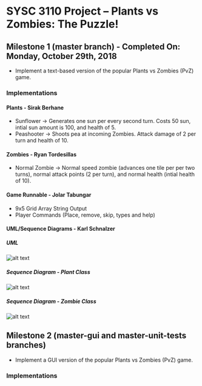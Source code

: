 # SYSC 3110 Project – Plants vs Zombies: The Puzzle! 

## Milestone 1 (master branch) - Completed On: Monday, October 29th, 2018
* Implement a text-based version of the popular Plants vs Zombies (PvZ) game.

### Implementations

#### Plants - Sirak Berhane
* Sunflower -> Generates one sun per every second turn. Costs 50 sun, intial sun amount is 100, and health of 5.
* Peashooter -> Shoots pea at incoming Zombies. Attack damage of 2 per turn and health of 10.

#### Zombies - Ryan Tordesillas 
* Normal Zombie -> Normal speed zombie (advances one tile per per two turns), normal attack points (2 per turn), and normal health (intial health of 10).

#### Game Runnable - Jolar Tabungar
* 9x5 Grid Array String Output
* Player Commands (Place, remove, skip, types and help)

#### UML/Sequence Diagrams - Karl Schnalzer
##### UML 
![alt text](https://github.com/sirakberhane/SYSC-3110-Project-Plants-vs-Zombies-The-Puzzle/blob/master/Diagrams/UML_Class_M1.png) 

##### Sequence Diagram - Plant Class
![alt text](https://github.com/sirakberhane/SYSC-3110-Project-Plants-vs-Zombies-The-Puzzle/blob/master/Diagrams/plant-shoot-zombie-sequence.png) 

##### Sequence Diagram - Zombie Class
![alt text](https://github.com/sirakberhane/SYSC-3110-Project-Plants-vs-Zombies-The-Puzzle/blob/master/Diagrams/zombie-destroy-plant-sequence.png) 


## Milestone 2 (master-gui and master-unit-tests branches)
* Implement a GUI version of the popular Plants vs Zombies (PvZ) game.

### Implementations
